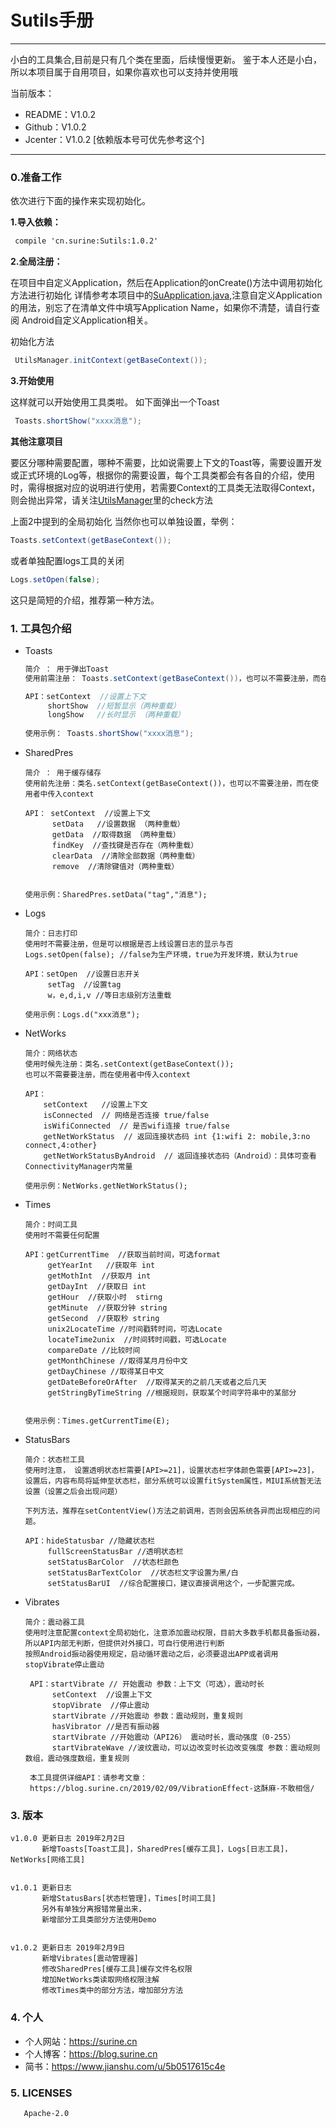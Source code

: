 # Sutils手册

-----------------------------------------------------------------------------------

小白的工具集合,目前是只有几个类在里面，后续慢慢更新。
鉴于本人还是小白，所以本项目属于自用项目，如果你喜欢也可以支持并使用哦

当前版本：
- README：V1.0.2  
- Github：V1.0.2  
- Jcenter：V1.0.2 [依赖版本号可优先参考这个]
-----------------------------------------------------------------------------------

### 0.准备工作

依次进行下面的操作来实现初始化。

**1.导入依赖：**


```xml
 compile 'cn.surine:Sutils:1.0.2'
```

**2.全局注册：**

在项目中自定义Application，然后在Application的onCreate()方法中调用初始化方法进行初始化
详情参考本项目中的[SuApplication.java](https://github.com/Surine/Sutils/blob/master/app/src/main/java/cn/surine/sutilsapp/SuApplication.java),注意自定义Application的用法，别忘了在清单文件中填写Application Name，如果你不清楚，请自行查阅 Android自定义Application相关。


初始化方法
```java
 UtilsManager.initContext(getBaseContext());
```

**3.开始使用**

这样就可以开始使用工具类啦。
如下面弹出一个Toast

```java
 Toasts.shortShow("xxxx消息");
```



**其他注意项目**

要区分哪种需要配置，哪种不需要，比如说需要上下文的Toast等，需要设置开发或正式环境的Log等，根据你的需要设置，每个工具类都会有各自的介绍，使用时，需得根据对应的说明进行使用，若需要Context的工具类无法取得Context，则会抛出异常，请关注[UtilsManager](https://github.com/Surine/Sutils/blob/master/sutils/src/main/java/cn/surine/sutils/UtilsManager.java)里的check方法


上面2中提到的全局初始化
当然你也可以单独设置，举例：

```java
Toasts.setContext(getBaseContext());
```

或者单独配置logs工具的关闭

```java
Logs.setOpen(false);
```

这只是简短的介绍，推荐第一种方法。



### 1. 工具包介绍

- Toasts

  ```java
  简介 ： 用于弹出Toast
  使用前需注册： Toasts.setContext(getBaseContext())，也可以不需要注册，而在使用者中传入context
  
  API：setContext  //设置上下文
       shortShow  //短暂显示（两种重载）
       longShow   //长时显示 （两种重载）
   
  使用示例： Toasts.shortShow("xxxx消息");
  
  ```

  

- SharedPres

  ```
  简介 ： 用于缓存储存
  使用前先注册：类名.setContext(getBaseContext())，也可以不需要注册，而在使用者中传入context
  
  API： setContext  //设置上下文
        setData   //设置数据 （两种重载）
        getData  //取得数据 （两种重载）
        findKey  //查找键是否存在（两种重载）
        clearData  //清除全部数据（两种重载）
        remove  //清除键值对（两种重载）
        
        
  使用示例：SharedPres.setData("tag","消息");
  
  ```


- Logs

  ```
  简介：日志打印
  使用时不需要注册，但是可以根据是否上线设置日志的显示与否
  Logs.setOpen(false); //false为生产环境，true为开发环境，默认为true
  
  API：setOpen  //设置日志开关
       setTag  //设置tag
       w，e,d,i,v //等日志级别方法重载
  
  使用示例：Logs.d("xxx消息");
  ```

- NetWorks

  ```
  简介：网络状态
  使用时候先注册：类名.setContext(getBaseContext());
  也可以不需要要注册，而在使用者中传入context
  
  API：
      setContext   //设置上下文
      isConnected  // 网络是否连接 true/false
      isWifiConnected  // 是否wifi连接 true/false
      getNetWorkStatus  // 返回连接状态码 int {1:wifi 2: mobile,3:no connect,4:other}
      getNetWorkStatusByAndroid  // 返回连接状态码（Android）：具体可查看ConnectivityManager内常量
  
  使用示例：NetWorks.getNetWorkStatus();
  
  ```

- Times
  
  ```
  简介：时间工具
  使用时不需要任何配置
  
  API：getCurrentTime  //获取当前时间，可选format
       getYearInt   //获取年 int
       getMothInt  //获取月 int
       getDayInt  //获取日 int
       getHour  //获取小时  stirng
       getMinute  //获取分钟 string
       getSecond  //获取秒 string
       unix2LocateTime //时间戳转时间，可选Locate
       locateTime2unix  //时间转时间戳，可选Locate
       compareDate //比较时间
       getMonthChinese //取得某月月份中文
       getDayChinese //取得某日中文
       getDateBeforeOrAfter  //取得某天的之前几天或者之后几天
       getStringByTimeString //根据规则，获取某个时间字符串中的某部分
        
       
  使用示例：Times.getCurrentTime(E);     
  ```

- StatusBars

  ```
  简介：状态栏工具
  使用时注意， 设置透明状态栏需要[API>=21]，设置状态栏字体颜色需要[API>=23]，设置后，内容布局将延伸至状态栏，部分系统可以设置fitSystem属性，MIUI系统暂无法设置（设置之后会出现问题）

  下列方法，推荐在setContentView()方法之前调用，否则会因系统各异而出现相应的问题。

  API：hideStatusbar //隐藏状态栏
       fullScreenStatusBar //透明状态栏
       setStatusBarColor  //状态栏颜色
       setStatusBarTextColor  //状态栏文字设置为黑/白
       setStatusBarUI  //综合配置接口，建议直接调用这个，一步配置完成。
  ```
  
- Vibrates
  
  ```
  简介：震动器工具
  使用时注意配置context全局初始化，注意添加震动权限，目前大多数手机都具备振动器，所以API内部无判断，但提供对外接口，可自行使用进行判断
  按照Android振动器使用规定，启动循环震动之后，必须要退出APP或者调用stopVibrate停止震动
  
   API：startVibrate // 开始震动 参数：上下文（可选），震动时长
        setContext  //设置上下文 
        stopVibrate  //停止震动
        startVibrate //开始震动 参数：震动规则，重复规则
        hasVibrator //是否有振动器
        startVibrate //开始震动（API26） 震动时长，震动强度（0-255）
        startVibrateWave //波纹震动，可以边改变时长边改变强度 参数：震动规则数组，震动强度数组，重复规则
        
   本工具提供详细API：请参考文章：
   https://blog.surine.cn/2019/02/09/VibrationEffect-这酥麻-不敢相信/
  ```


  
### 3. 版本

```
v1.0.0 更新日志 2019年2月2日
       新增Toasts[Toast工具]，SharedPres[缓存工具]，Logs[日志工具]，NetWorks[网络工具]
       
       
v1.0.1 更新日志 
       新增StatusBars[状态栏管理]，Times[时间工具]
       另外有单独分离报错常量出来，
       新增部分工具类部分方法使用Demo
       
       
v1.0.2 更新日志 2019年2月9日
       新增Vibrates[震动管理器]
       修改SharedPres[缓存工具]缓存文件名权限
       增加NetWorks类读取网络权限注解
       修改Times类中的部分方法，增加部分方法
```       
       
### 4. 个人
 - 个人网站：https://surine.cn
 - 个人博客：https://blog.surine.cn
 - 简书：https://www.jianshu.com/u/5b0517615c4e


### 5. LICENSES
       Apache-2.0
